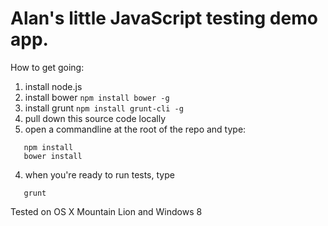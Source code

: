 # Alan's little JavaScript testing demo app.

How to get going:

1. install node.js
2. install bower ```npm install bower -g```
3. install grunt ```npm install grunt-cli -g```
2. pull down this source code locally
3. open a commandline at the root of the repo and type:
  ```
     npm install
     bower install
  ```

4. when you're ready to run tests, type
  ```
     grunt
  ```

Tested on OS X Mountain Lion and Windows 8
